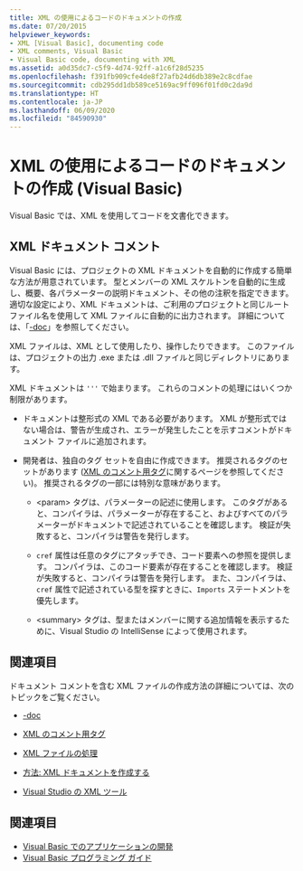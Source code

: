 ```yaml
---
title: XML の使用によるコードのドキュメントの作成
ms.date: 07/20/2015
helpviewer_keywords:
- XML [Visual Basic], documenting code
- XML comments, Visual Basic
- Visual Basic code, documenting with XML
ms.assetid: a0d35dc7-c5f9-4d74-92ff-a1c6f28d5235
ms.openlocfilehash: f391fb909cfe4de8f27afb24d6db389e2c8cdfae
ms.sourcegitcommit: cdb295dd1db589ce5169ac9ff096f01fd0c2da9d
ms.translationtype: HT
ms.contentlocale: ja-JP
ms.lasthandoff: 06/09/2020
ms.locfileid: "84590930"
---
```

# <a name="document-your-code-with-xml-visual-basic"></a>XML の使用によるコードのドキュメントの作成 (Visual Basic)

Visual Basic では、XML を使用してコードを文書化できます。

## <a name="xml-documentation-comments"></a>XML ドキュメント コメント

Visual Basic には、プロジェクトの XML ドキュメントを自動的に作成する簡単な方法が用意されています。 型とメンバーの XML スケルトンを自動的に生成し、概要、各パラメーターの説明ドキュメント、その他の注釈を指定できます。 適切な設定により、XML ドキュメントは、ご利用のプロジェクトと同じルート ファイル名を使用して XML ファイルに自動的に出力されます。 詳細については、「[-doc](../../reference/command-line-compiler/doc.md)」を参照してください。

XML ファイルは、XML として使用したり、操作したりできます。 このファイルは、プロジェクトの出力 .exe または .dll ファイルと同じディレクトリにあります。

XML ドキュメントは `'''` で始まります。 これらのコメントの処理にはいくつか制限があります。

- ドキュメントは整形式の XML である必要があります。 XML が整形式ではない場合は、警告が生成され、エラーが発生したことを示すコメントがドキュメント ファイルに追加されます。

- 開発者は、独自のタグ セットを自由に作成できます。 推奨されるタグのセットがあります ([XML のコメント用タグ](../../language-reference/xmldoc/index.md)に関するページを参照してください)。 推奨されるタグの一部には特別な意味があります。

  - \<param> タグは、パラメーターの記述に使用します。 このタグがあると、コンパイラは、パラメーターが存在すること、およびすべてのパラメーターがドキュメントで記述されていることを確認します。 検証が失敗すると、コンパイラは警告を発行します。

  - `cref` 属性は任意のタグにアタッチでき、コード要素への参照を提供します。 コンパイラは、このコード要素が存在することを確認します。 検証が失敗すると、コンパイラは警告を発行します。 また、コンパイラは、`cref` 属性で記述されている型を探すときに、`Imports` ステートメントを優先します。

  - \<summary> タグは、型またはメンバーに関する追加情報を表示するために、Visual Studio の IntelliSense によって使用されます。

## <a name="related-sections"></a>関連項目

ドキュメント コメントを含む XML ファイルの作成方法の詳細については、次のトピックをご覧ください。

- [-doc](../../reference/command-line-compiler/doc.md)

- [XML のコメント用タグ](../../language-reference/xmldoc/index.md)

- [XML ファイルの処理](processing-the-xml-file.md)

- [方法: XML ドキュメントを作成する](how-to-create-xml-documentation.md)

- [Visual Studio の XML ツール](/visualstudio/xml-tools/xml-tools-in-visual-studio)

## <a name="see-also"></a>関連項目

- [Visual Basic でのアプリケーションの開発](../../developing-apps/index.md)
- [Visual Basic プログラミング ガイド](../index.md)
